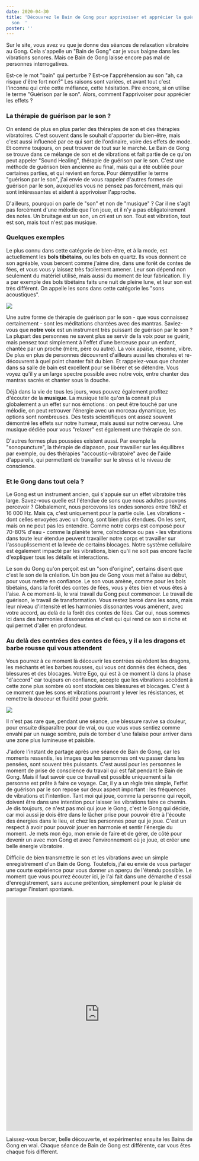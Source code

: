 ```yaml
---
date: 2020-04-30
title: 'Découvrez le Bain de Gong pour apprivoiser et apprécier la guérison par le
  son  '
poster: ''
---
```

Sur le site, vous avez vu que je donne des séances de relaxation vibratoire au Gong. Cela s'appelle un "Bain de Gong" car je vous baigne dans les vibrations sonores. Mais ce Bain de Gong laisse encore pas mal de personnes interrogatives.

Est-ce le mot "bain" qui perturbe ? Est-ce l'appréhension au son "ah, ca risque d'être fort non?" Les raisons sont variées, et avant tout c'est l'inconnu qui crée cette méfiance, cette hésitation. Pire encore, si on utilise le terme "Guérison par le son". Alors, comment l'apprivoiser pour apprécier les effets ?

### La thérapie de guérison par le son ?

On entend de plus en plus parler des thérapies de son et des thérapies vibratoires. C'est souvent dans le souhait d'apporter du bien-être, mais c'est aussi influencé par ce qui sort de l'ordinaire, voire des effets de mode. Et comme toujours, on peut trouver de tout sur le marché. Le Bain de Gong se trouve dans ce mélange de son et de vibrations et fait partie de ce qu'on peut appeler "Sound Healing", thérapie de guérison par le son. C'est une méthode de guérison bien ancienne au final, mais qui a été oubliée pour certaines parties, et qui revient en force. Pour démystifier le terme "guérison par le son", j'ai envie de vous rappeler d'autres formes de guérison par le son, auxquelles vous ne pensez pas forcément, mais qui sont intéressantes et aident à apprivoiser l'approche.

D'ailleurs, pourquoi on parle de "son" et non de "musique" ? Car il ne s'agit pas forcément d'une mélodie que l'on joue, et il n'y a pas obligatoirement des notes. Un bruitage est un son, un cri est un son. Tout est vibration, tout est son, mais tout n'est pas musique.

### Quelques exemples

Le plus connu dans cette catégorie de bien-être, et à la mode, est actuellement les **bols tibétains**, ou les bols en quartz. Ils vous donnent ce son agréable, vous bercent comme j'aime dire, dans une forêt de contes de fées, et vous vous y laissez très facilement amener. Leur son dépend non seulement du matériel utilisé, mais aussi du moment de leur fabrication. Il y a par exemple des bols tibétains faits une nuit de pleine lune, et leur son est très différent. On appelle les sons dans cette catégorie les "sons acoustiques".

![](/images/Canva_Fairy_forest.jpg)

Une autre forme de thérapie de guérison par le son - que vous connaissez certainement - sont les méditations chantées avec des mantras. Saviez-vous que **notre voix** est un instrument très puissant de guérison par le son ? La plupart des personnes ne savent plus se servir de la voix pour se guérir, mais pensez tout simplement à l'effet d'une berceuse pour un enfant, chantée par un proche (mère, père ou autre). La voix apaise, résonne, vibre. De plus en plus de personnes découvrent d'ailleurs aussi les chorales et re-découvrent à quel point chanter fait du bien. Et rappelez-vous que chanter dans sa salle de bain est excellent pour se libérer et se détendre. Vous voyez qu'il y a un large spectre possible avec notre voix, entre chanter des mantras sacrés et chanter sous la douche.

Déjà dans la vie de tous les jours, vous pouvez également profitez d'écouter de la **musique**. La musique telle qu'on la connait plus globalement a un effet sur nos émotions : on peut être touché par une mélodie, on peut retrouver l'énergie avec un morceau dynamique, les options sont nombreuses. Des tests scientifiques ont assez souvent démontré les effets sur notre humeur, mais aussi sur notre cerveau. Une musique dédiée pour vous "relaxer" est également une thérapie de son.

D'autres formes plus poussées existent aussi. Par exemple la "sonopuncture", la thérapie de diapason, pour travailler sur les équilibres par exemple, ou des thérapies "accoustic-vibratoire" avec de l'aide d'appareils, qui permettent de travailler sur le stress et le niveau de conscience.

### Et le Gong dans tout cela ?

Le Gong est un instrument ancien, qui s'appuie sur un effet vibratoire très large. Savez-vous quelle est l'étendue de sons que nous adultes pouvons percevoir ? Globalement, nous percevons les ondes sonores entre 16hZ et 16 000 Hz. Mais ça, c'est uniquement pour la partie ouïe. Les vibrations - dont celles envoyées avec un Gong, sont bien plus étendues. On les sent, mais on ne peut pas les entendre.  Comme notre corps est composé pour 70-80% d'eau - comme la planète terre, coïncidence ou pas - les vibrations dans toute leur étendue peuvent travailler notre corps et travailler sur l'assouplissement et la levée de certains blocages. Notre système cellulaire est également impacté par les vibrations, bien qu'il ne soit pas encore facile d'expliquer tous les détails et interactions.

Le son du Gong qu'on perçoit est un "son d'origine", certains disent que c'est le son de la création. Un bon jeu de Gong vous met à l'aise au début, pour vous mettre en confiance. Le son vous amène, comme pour les bols tibétains, dans la forêt des contes de fées, vous y êtes bien et vous êtes à l'aise. A ce moment-là, le vrai travail du Gong peut commencer. Le travail de guérison, le travail de transformation. Vous restez bercé dans les sons, mais leur niveau d'intensité et les harmonies dissonantes vous amènent, avec votre accord, au delà de la forêt des contes de fées. Car oui, nous sommes ici dans des harmonies dissonantes et c'est qui qui rend ce son si riche et qui permet d'aller en profondeur. 

### Au delà des contrées des contes de fées, y il a les dragons et barbe rousse qui vous attendent

Vous pourrez à ce moment là découvrir les contrées où rôdent les dragons, les méchants et les barbes rousses, qui vous ont donnés des échecs, des blessures et des blocages. Votre Ego, qui est à ce moment là dans la phase "d'accord" car toujours en confiance, accepte que les vibrations accèdent à cette zone plus sombre où sont stockés ces blessures et blocages. C'est à ce moment que les sons et vibrations pourront y lever les résistances, et remettre la douceur et fluidité pour guérir.

![](/images/Canva_Mountain_During_Cloudy_Sky.jpg)

Il n'est pas rare que, pendant une séance, une blessure ravive sa douleur, pour ensuite disparaître pour de vrai, ou que vous vous sentiez comme envahi par un nuage sombre, puis de tomber d'une falaise pour arriver dans une zone plus lumineuse et paisible.

J'adore l'instant de partage après une séance de Bain de Gong, car les moments ressentis, les images que les personnes ont vu passer dans les pensées, sont souvent très puissants. C'est aussi pour les personnes le moment de prise de conscience du travail qui est fait pendant le Bain de Gong. Mais il faut savoir que ce travail est possible uniquement si la personne est prête à faire ce voyage. Car, il y a un règle très simple, l'effet de guérison par le son repose sur deux aspect important : les fréquences de vibrations et l'intention. Tant moi qui joue, comme la personne qui reçoit, doivent être dans une intention pour laisser les vibrations faire ce chemin. Je dis toujours, ce n'est pas moi qui joue le Gong, c'est le Gong qui décide, car moi aussi je dois être dans le lâcher prise pour pouvoir être à l'écoute des énergies dans le lieu, et chez les personnes pour qui je joue. C'est un respect à avoir pour pouvoir jouer en harmonie et sentir l'énergie du moment. Je mets mon égo, mon envie de faire et de gérer, de côté pour devenir un avec mon Gong et avec l'environnement où je joue, et créer une belle énergie vibratoire.

Difficile de bien transmettre  le son et les vibrations avec un simple enregistrement d'un Bain de Gong. Toutefois, j'ai eu envie de vous partager une courte expérience pour vous donner un aperçu de l'étendu possible. Le moment que vous pourrez écouter ici, je l'ai fait dans une démarche d'essai d'enregistrement, sans aucune prétention, simplement pour le plaisir de partager l'instant spontané.

<iframe width="1120" height="630" style="max-width: 100%" src="https://www.youtube.com/embed/lcABQNErvXc" frameborder="0" allow="accelerometer; autoplay; encrypted-media; gyroscope; picture-in-picture" allowfullscreen></iframe>

Laissez-vous bercer, belle découverte, et expérimentez ensuite les Bains de Gong en vrai. Chaque séance de Bain de Gong est différente, car vous êtes chaque fois différent.
